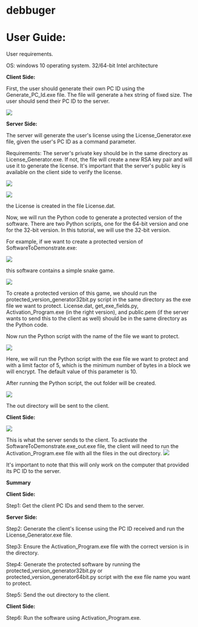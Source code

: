 # debbuger


# <a name="_toc173014000"></a>User Guide:

User requirements.

OS: windows 10 operating system. 32/64-bit Intel architecture 

**Client Side:**

First, the user should generate their own PC ID using the Generate\_PC\_Id.exe file. The file will generate a hex string of fixed size. The user should send their PC ID to the server.

![](Aspose.Words.f3a901f7-90fb-4b79-adad-4d45856fd7e6.004.jpeg)


**Server Side:**

The server will generate the user's license using the License\_Generator.exe file, given the user's PC ID as a command parameter.

Requirements: The server's private key should be in the same directory as License\_Generator.exe. If not, the file will create a new RSA key pair and will use it to generate the license. It's important that the server's public key is available on the client side to verify the license.	

![](Aspose.Words.f3a901f7-90fb-4b79-adad-4d45856fd7e6.005.jpeg)

![](Aspose.Words.f3a901f7-90fb-4b79-adad-4d45856fd7e6.006.png)


the License is created in the file License.dat.

Now, we will run the Python code to generate a protected version of the software. There are two Python scripts, one for the 64-bit version and one for the 32-bit version. In this tutorial, we will use the 32-bit version. 

For example, if we want to create a protected version of SoftwareToDemonstrate.exe:

![](Aspose.Words.f3a901f7-90fb-4b79-adad-4d45856fd7e6.007.png)

this software contains a simple snake game. 

![](Aspose.Words.f3a901f7-90fb-4b79-adad-4d45856fd7e6.008.png)

To create a protected version of this game, we should run the protected\_version\_generator32bit.py script in the same directory as the exe file we want to protect. License.dat, get\_exe\_fields.py, Activation\_Program.exe (in the right version), and public.pem (if the server wants to send this to the client as well) should be in the same directory as the Python code. 

Now run the Python script with the name of the file we want to protect. 

![](Aspose.Words.f3a901f7-90fb-4b79-adad-4d45856fd7e6.009.png)

Here, we will run the Python script with the exe file we want to protect and with a limit factor of 5, which is the minimum number of bytes in a block we will encrypt. The default value of this parameter is 10.

After running the Python script, the out folder will be created. 

![](Aspose.Words.f3a901f7-90fb-4b79-adad-4d45856fd7e6.010.png)

The out directory will be sent to the client. 

**Client Side:**

![](Aspose.Words.f3a901f7-90fb-4b79-adad-4d45856fd7e6.011.png)

This is what the server sends to the client. To activate the SoftwareToDemonstrate.exe\_out.exe file, the client will need to run the Activation\_Program.exe file with all the files in the out directory. ![](Aspose.Words.f3a901f7-90fb-4b79-adad-4d45856fd7e6.012.png)

It's important to note that this will only work on the computer that provided its PC ID to the server. 


**Summary**

**Client Side:**

Step1: Get the client PC IDs and send them to the server.

**Server Side:**

Step2: Generate the client's license using the PC ID received and run the License\_Generator.exe file.

Step3: Ensure the Activation\_Program.exe file with the correct version is in the directory.

Step4: Generate the protected software by running the protected\_version\_generator32bit.py or protected\_version\_generator64bit.py script with the exe file name you want to protect.

Step5: Send the out directory to the client.

**Client Side:**

Step6: Run the software using Activation\_Program.exe.



